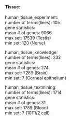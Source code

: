 
#### Tissue:

human_tissue_experiment:<br />
number of terms(lines): 105<br />
gene statistics:<br />
mean # of genes: 9066<br />
max set: 17539 (Testis)<br />
min set: 120 (Nerve)<br />

human_tissue_knowledge:<br />
number of terms(lines): 232<br />
gene statistics:<br />
mean # of genes: 274<br />
max set: 7289 (Brain)<br />
min set: 7 (Corneal epithelium)<br />

human_tissue_textmining:<br />
number of terms(lines): 1714<br />
gene statistics:<br />
mean # of genes: 31<br />
max set: 1789 (Blood)<br />
min set: 7 (10T1/2 cell)<br />
